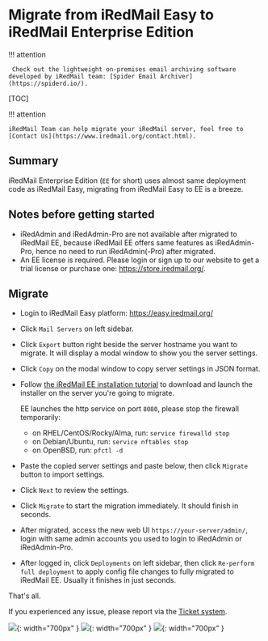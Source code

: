 # Migrate from iRedMail Easy to iRedMail Enterprise Edition

!!! attention

	 Check out the lightweight on-premises email archiving software developed by iRedMail team: [Spider Email Archiver](https://spiderd.io/).

[TOC]

!!! attention

    iRedMail Team can help migrate your iRedMail server, feel free to
    [Contact Us](https://www.iredmail.org/contact.html).

## Summary

iRedMail Enterprise Edition (`EE` for short) uses almost same deployment code
as iRedMail Easy, migrating from iRedMail Easy to EE is a breeze.

## Notes before getting started

- iRedAdmin and iRedAdmin-Pro are not available after migrated to iRedMail EE,
  because iRedMail EE offers same features as iRedAdmin-Pro, hence
  no need to run iRedAdmin(-Pro) after migrated.
- An EE license is required. Please login or sign up to our website to get
  a trial license or purchase one: <https://store.iredmail.org/>.

## Migrate

- Login to iRedMail Easy platform: <https://easy.iredmail.org/>
- Click `Mail Servers` on left sidebar.
- Click `Export` button right beside the server hostname you want to migrate. It will display a modal window to show you the server settings.
- Click `Copy` on the modal window to copy server settings in JSON format.
- Follow [the iRedMail EE installation tutorial](./install.ee.html) to download
  and launch the installer on the server you're going to migrate.

    EE launches the http service on port `8080`, please stop the firewall temporarily:

    - on RHEL/CentOS/Rocky/Alma, run: `service firewalld stop`
    - on Debian/Ubuntu, run: `service nftables stop`
    - on OpenBSD, run: `pfctl -d`

- Paste the copied server settings and paste below, then click `Migrate` button
  to import settings.
- Click `Next` to review the settings.
- Click `Migrate` to start the migration immediately. It should finish in seconds.
- After migrated, access the new web UI `https://your-server/admin/`,
  login with same admin accounts you used to login to iRedAdmin or iRedAdmin-Pro.
- After logged in, click `Deployments` on left sidebar, then click
  `Re-perform full deployment` to apply config file changes to fully migrated
  to iRedMail EE. Usually it finishes in just seconds.

That's all.

If you experienced any issue, please report via the [Ticket system](https://store.iredmail.org/tickets).

![](./images/ee/easy.to.ee-1.png){: width="700px" }
![](./images/ee/easy.to.ee-2.png){: width="700px" }
![](./images/ee/easy.to.ee-3.png){: width="700px" }

